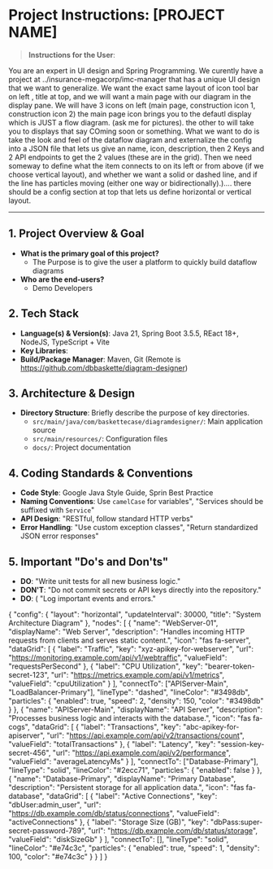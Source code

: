 # Project Instructions: [PROJECT NAME]

> **Instructions for the User**:

You are an expert in UI design and Spring Programming. We curently have a project at ../insurance-megacorp/imc-manager that has a unique UI design that we
want to generalize.  We want the exact same layout of icon tool bar on left , title at top, and we will want a main page with our diagram  in the display pane.  We will have 3 icons on left (main page, construction icon 1, construction icon 2) the main page icon brings you to the defautl display which is JUST a flow diagram. (ask me for pictures).  the other to will take you to displays that say COming soon or something. What we want to do is take the look and feel of the dataflow diagram and externalize the config into a JSON file that lets us give an name, icon, description, then 2 Keys and 2 API endpoints to get the 2 values (these are in the grid).  Then we need someway to define what the item connects to on its left or from above (if we choose vertical layout), and whether we want a solid or dashed line, and if the line has particles moving (either one way or bidirectionally).).... there should be a config section at top that lets us define horizontal or vertical layout.

---

## 1. Project Overview & Goal

*   **What is the primary goal of this project?**
    *   The Purpose is to give the user a platform to quickly build dataflow diagrams
*   **Who are the end-users?**
    *  Demo Developers

## 2. Tech Stack

*   **Language(s) & Version(s)**: Java 21, Spring Boot 3.5.5, REact 18+, NodeJS, TypeScript + Vite
*   **Key Libraries**: 
*   **Build/Package Manager**: Maven, Git (Remote is https://github.com/dbbaskette/diagram-designer)

## 3. Architecture & Design

*   **Directory Structure**: Briefly describe the purpose of key directories.
    *   `src/main/java/com/baskettecase/diagramdesigner/`: Main application source
    *   `src/main/resources/`: Configuration files
    *   `docs/`: Project documentation

## 4. Coding Standards & Conventions

*   **Code Style**: Google Java Style Guide, Sprin Best Practice
*   **Naming Conventions**: Use `camelCase` for variables", "Services should be suffixed with `Service`"
*   **API Design**: "RESTful, follow standard HTTP verbs"
*   **Error Handling**: "Use custom exception classes", "Return standardized JSON error responses"

## 5. Important "Do's and Don'ts"

*   **DO**: "Write unit tests for all new business logic."
*   **DON'T**:  "Do not commit secrets or API keys directly into the repository."
*   **DO**: ( "Log important events and errors."


{
  "config": {
    "layout": "horizontal",
    "updateInterval": 30000,
    "title": "System Architecture Diagram"
  },
  "nodes": [
    {
      "name": "WebServer-01",
      "displayName": "Web Server",
      "description": "Handles incoming HTTP requests from clients and serves static content.",
      "icon": "fas fa-server",
      "dataGrid": [
        {
          "label": "Traffic",
          "key": "xyz-apikey-for-webserver",
          "url": "https://monitoring.example.com/api/v1/webtraffic",
          "valueField": "requestsPerSecond"
        },
        {
          "label": "CPU Utilization",
          "key": "bearer-token-secret-123",
          "url": "https://metrics.example.com/api/v1/metrics",
          "valueField": "cpuUtilization"
        }
      ],
      "connectTo": ["APIServer-Main", "LoadBalancer-Primary"],
      "lineType": "dashed",
      "lineColor": "#3498db",
      "particles": {
        "enabled": true,
        "speed": 2,
        "density": 150,
        "color": "#3498db"
      }
    },
    {
      "name": "APIServer-Main",
      "displayName": "API Server",
      "description": "Processes business logic and interacts with the database.",
      "icon": "fas fa-cogs",
      "dataGrid": [
        {
          "label": "Transactions",
          "key": "abc-apikey-for-apiserver",
          "url": "https://api.example.com/api/v2/transactions/count",
          "valueField": "totalTransactions"
        },
        {
          "label": "Latency",
          "key": "session-key-secret-456",
          "url": "https://api.example.com/api/v2/performance",
          "valueField": "averageLatencyMs"
        }
      ],
      "connectTo": ["Database-Primary"],
      "lineType": "solid",
      "lineColor": "#2ecc71",
      "particles": {
        "enabled": false
      }
    },
    {
      "name": "Database-Primary",
      "displayName": "Primary Database",
      "description": "Persistent storage for all application data.",
      "icon": "fas fa-database",
      "dataGrid": [
        {
          "label": "Active Connections",
          "key": "dbUser:admin_user",
          "url": "https://db.example.com/db/status/connections",
          "valueField": "activeConnections"
        },
        {
          "label": "Storage Size (GB)",
          "key": "dbPass:super-secret-password-789",
          "url": "https://db.example.com/db/status/storage",
          "valueField": "diskSizeGb"
        }
      ],
      "connectTo": [],
      "lineType": "solid",
      "lineColor": "#e74c3c",
      "particles": {
        "enabled": true,
        "speed": 1,
        "density": 100,
        "color": "#e74c3c"
      }
    }
  ]
}